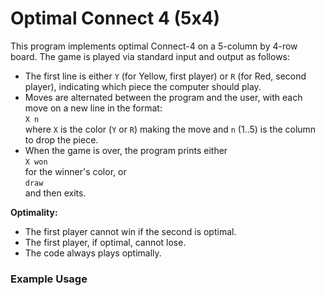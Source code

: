 # Optimal Connect 4 (5x4)

This program implements optimal Connect-4 on a 5-column by 4-row board. The game is played via standard input and output as follows:

- The first line is either `Y` (for Yellow, first player) or `R` (for Red, second player), indicating which piece the computer should play.
- Moves are alternated between the program and the user, with each move on a new line in the format:  
  `X n`  
  where `X` is the color (`Y` or `R`) making the move and `n` (1..5) is the column to drop the piece.
- When the game is over, the program prints either  
  `X won`  
  for the winner's color, or  
  `draw`  
  and then exits.

**Optimality:**  
- The first player cannot win if the second is optimal.
- The first player, if optimal, cannot lose.
- The code always plays optimally.

### Example Usage

